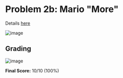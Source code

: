 # Problem 2b: Mario "More"

Details [here](https://cs50.harvard.edu/x/2022/psets/1/mario/more/)

![image](https://user-images.githubusercontent.com/101081243/194727579-7d3ab7ec-f509-40d3-8990-192c85e5d115.png)

## Grading

![image](https://user-images.githubusercontent.com/101081243/194727534-9bd03b76-9d19-44c9-8807-a9ed9f400da9.png)

**Final Score:** 10/10 (100%)
